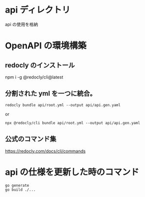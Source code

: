 # api ディレクトリ

api の使用を格納

# OpenAPI の環境構築

## redocly のインストール

npm i -g @redocly/cli@latest

## 分割された yml を一つに統合。

```
redocly bundle api/root.yml --output api/api.gen.yaml
```

or

```
npx @redocly/cli bundle api/root.yml --output api/api.gen.yaml
```

## 公式のコマンド集

https://redocly.com/docs/cli/commands

# api の仕様を更新した時のコマンド

```
go generate
go build ./...
```
